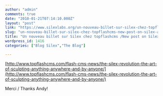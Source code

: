 ```yaml
---
author: "admin"
comments: true
date: "2010-01-21T07:14:10.000Z"
layout: "post"
link: "https://www.silexlabs.org/un-nouveau-billet-sur-silex-chez-topflashcms-new-post-on-silex-at-topflashcms/"
slug: "un-nouveau-billet-sur-silex-chez-topflashcms-new-post-on-silex-at-topflashcms"
title: "Un nouveau billet sur Silex chez topflashcms /New post on Silex at topflashcms"
wordpress_id: 1416
categories: ["Blog Silex","The Blog"]

---
```

[http://www.topflashcms.com/flash-cms-news/the-silex-revolution-the-art-of-sculpting-anything-anywhere-and-by-anyone/](http://www.topflashcms.com/flash-cms-news/the-silex-revolution-the-art-of-sculpting-anything-anywhere-and-by-anyone/)

Merci / Thanks Andy!


